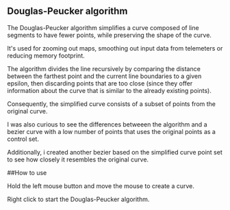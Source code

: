 ## Douglas-Peucker algorithm

The Douglas-Peucker algorithm simplifies a curve composed of line segments to have fewer points, while preserving the shape of the curve.

It's used for zooming out maps, smoothing out input data from telemeters or reducing memory footprint.
 
 The algorithm divides the line recursively by comparing the distance between the farthest point and the current line boundaries to a given epsilon, then discarding points that are too close (since they offer information about the curve that is similar to the already existing points).
 
 Consequently, the simplified curve consists of a subset of points from the original curve.
  
 I was also curious to see the differences betweeen the algorithm and a bezier curve with a low number of points that uses the original points as a control set.
 
 Additionally, i created another bezier based on the simplified curve point set to see how closely it resembles the original curve.
 
 ##How to use
 
 Hold the left mouse button and move the mouse to create a curve.
 
 Right click to start the Douglas-Peucker algorithm.
